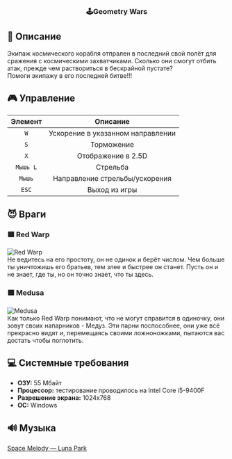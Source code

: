 <p align="center">
  <h3 align="center">🕹️Geometry Wars</h3>
</p>

## 📖 Описание
Экипаж космического корабля отпрален в последний свой полёт для сражения с космическими захватчиками.
Сколько они смогут отбить атак, прежде чем раствориться в бескрайной пустате?  
Помоги экипажу в его последней битве!!!

## 🎮 Управление
|   Элемент    |                                   Описание                                  |
| :----------: | :-------------------------------------------------------------------------: |
|     `W`      |                      Ускорение в указанном направлении                      |
|     `S`      |                                 Торможение                                  |
|     `X`      |                             Отображение в 2.5D                              |
|   `Мышь L`   |                                 Стрельба                                    |
|    `Мышь`    |                       Направление стрельбы/ускорения                        |
|    `ESC`     |                              Выход из игры                                  |
## 😈 Враги
### 🟥 Red Warp
![Red Warp](https://i.ibb.co/z6FZjbj/RedWarp.gif "Red Warp")  
Не ведитесь на его простоту, он не одинок и берёт числом. Чем больше ты уничтожишь его братьев, тем злее и быстрее он станет. Пусть он и не знает, где ты, но он точно знает, что ты здесь.
### 🟪 Medusa
![Medusa](https://i.ibb.co/txMHLJh/medusa.gif "Medusa")  
Как только Red Warp понимают, что не могут справится в одиночку, они зовут своих напарников - Медуз. Эти парни поспособнее, они уже всё прекрасно видят и, перемещаясь своими ложноножками, пытаются вас достать чтобы поглотить. 
## 💻 Системные требования
-   **ОЗУ:** 55 Мбайт
-   **Процессор:** тестирование проводилось на Intel Core i5-9400F
-   **Разрешение экрана:** 1024x768
-   **ОС:** Windows
## 🔊 Музыка
[Space Melody — Luna Park](https://music.yandex.ru/album/9064788/track/59253015)